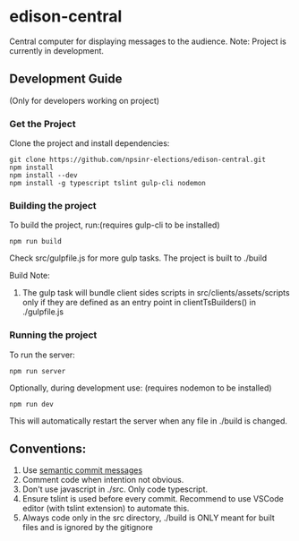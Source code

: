 # edison-central
Central computer for displaying messages to the audience.
Note: Project is currently in development.

## Development Guide
(Only for developers working on project)
### Get the Project
Clone the project and install dependencies:
```
git clone https://github.com/npsinr-elections/edison-central.git
npm install
npm install --dev
npm install -g typescript tslint gulp-cli nodemon
```

### Building the project
To build the project, run:(requires gulp-cli to be installed)
```
npm run build
```
Check src/gulpfile.js for more gulp tasks.
The project is built to ./build

Build Note:
1. The gulp task will bundle client sides scripts in src/clients/assets/scripts only if they are defined as an entry point in clientTsBuilders() in ./gulpfile.js

### Running the project
To run the server:
```
npm run server
```

Optionally, during development use: (requires nodemon to be installed)
```
npm run dev
```

This will automatically restart the server when any file in ./build is changed.

## Conventions:
1. Use [semantic commit messages](https://seesparkbox.com/foundry/semantic_commit_messages)
2. Comment code when intention not obvious.
3. Don't use javascript in ./src. Only code typescript.
4. Ensure tslint is used before every commit. Recommend to use VSCode editor (with tslint extension) to automate this.
5. Always code only in the src directory, ./build is ONLY meant for built files and is ignored by the gitignore
